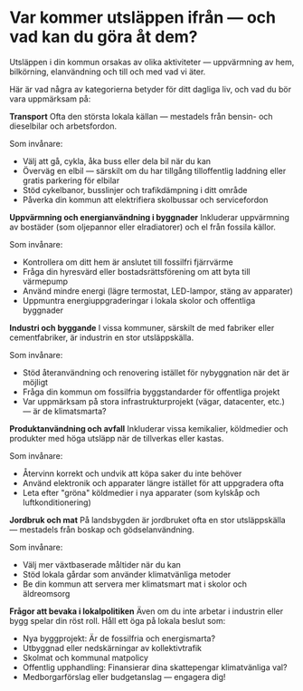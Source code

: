 # Var kommer utsläppen ifrån — och vad kan du göra åt dem?

Utsläppen i din kommun orsakas av olika aktiviteter  — uppvärmning av hem, bilkörning, elanvändning och till och med vad vi äter.

Här är vad några av kategorierna betyder för ditt dagliga liv, och vad du bör vara uppmärksam på:

**Transport**
Ofta den största lokala källan — mestadels från bensin- och dieselbilar och arbetsfordon.

Som invånare:

- Välj att gå, cykla, åka buss eller dela bil när du kan
- Överväg en elbil — särskilt om du har tillgång tilloffentlig laddning eller gratis parkering för elbilar
- Stöd cykelbanor, busslinjer och trafikdämpning i ditt område
- Påverka din kommun att elektrifiera skolbussar och servicefordon

**Uppvärmning och energianvändning i byggnader**
Inkluderar uppvärmning av bostäder (som oljepannor eller elradiatorer) och el från fossila källor.

Som invånare:

- Kontrollera om ditt hem är anslutet till fossilfri fjärrvärme
- Fråga din hyresvärd eller bostadsrättsförening om att byta till värmepump
- Använd mindre energi (lägre termostat, LED-lampor, stäng av apparater)
- Uppmuntra energiuppgraderingar i lokala skolor och offentliga byggnader

**Industri och byggande**
I vissa kommuner, särskilt de med fabriker eller cementfabriker, är industrin en stor utsläppskälla.

Som invånare:

- Stöd återanvändning och renovering istället för nybyggnation när det är möjligt
- Fråga din kommun om fossilfria byggstandarder för offentliga projekt
- Var uppmärksam på stora infrastrukturprojekt (vägar, datacenter, etc.) — är de klimatsmarta?

**Produktanvändning och avfall**
Inkluderar vissa kemikalier, köldmedier och produkter med höga utsläpp när de tillverkas eller kastas.

Som invånare:

- Återvinn korrekt och undvik att köpa saker du inte behöver
- Använd elektronik och apparater längre istället för att uppgradera ofta
- Leta efter "gröna" köldmedier i nya apparater (som kylskåp och luftkonditionering)

**Jordbruk och mat**
På landsbygden är jordbruket ofta en stor utsläppskälla — mestadels från boskap och gödselanvändning.

Som invånare:

- Välj mer växtbaserade måltider när du kan
- Stöd lokala gårdar som använder klimatvänliga metoder
- Be din kommun att servera mer klimatsmart mat i skolor och äldreomsorg

**Frågor att bevaka i lokalpolitiken**
Även om du inte arbetar i industrin eller bygg spelar din röst roll. Håll ett öga på lokala beslut som:

- Nya byggprojekt: Är de fossilfria och energismarta?
- Utbyggnad eller nedskärningar av kollektivtrafik
- Skolmat och kommunal matpolicy
- Offentlig upphandling: Finansierar dina skattepengar klimatvänliga val?
- Medborgarförslag eller budgetanslag — engagera dig!
